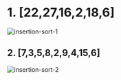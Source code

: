 # 1. [22,27,16,2,18,6]  

![insertion-sort-1](https://user-images.githubusercontent.com/83810014/166144722-0ec1ad33-3527-4ef3-b659-b708f719e513.png)

## 2. [7,3,5,8,2,9,4,15,6]

![insertion-sort-2](https://user-images.githubusercontent.com/83810014/166144741-f6acb1db-5ca1-4f1b-ae28-c4344dfd28d3.png)

